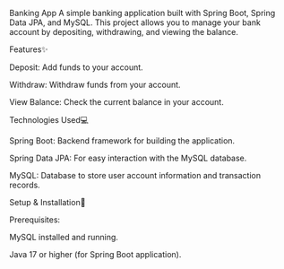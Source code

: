 Banking App
A simple banking application built with Spring Boot, Spring Data JPA, and MySQL. This project allows you to manage your bank account by depositing, withdrawing, and viewing the balance.

Features✨

Deposit: Add funds to your account.

Withdraw: Withdraw funds from your account.

View Balance: Check the current balance in your account.

Technologies Used💻

Spring Boot: Backend framework for building the application.

Spring Data JPA: For easy interaction with the MySQL database.

MySQL: Database to store user account information and transaction records.

Setup & Installation🚀

Prerequisites:

MySQL installed and running.

Java 17 or higher (for Spring Boot application).
